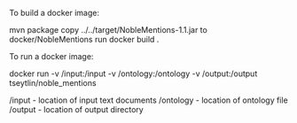To build a docker image:

mvn package
copy ../../target/NobleMentions-1.1.jar to docker/NobleMentions
run docker build .


To run a docker image:

docker run -v /input:/input -v /ontology:/ontology -v /output:/output tseytlin/noble_mentions

/input - location of input text documents
/ontology - location of ontology file
/output - location of output directory
